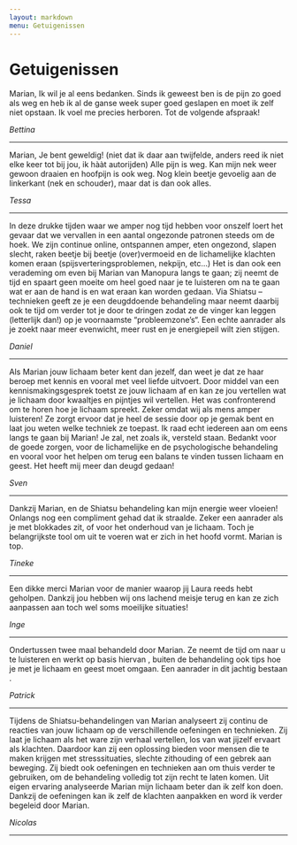 ```yaml
---
layout: markdown
menu: Getuigenissen
---
```

# Getuigenissen



Marian, Ik wil je al eens bedanken. Sinds ik geweest ben is de pijn zo goed als weg en heb ik al de ganse week super goed geslapen en moet ik zelf niet opstaan. Ik voel me precies herboren. Tot de volgende afspraak!

*Bettina*

---

Marian,
Je bent geweldig! (niet dat ik daar aan twijfelde, anders reed ik niet elke keer tot bij jou, ik hààt autorijden)
Alle pijn is weg.
Kan mijn nek weer gewoon draaien en hoofpijn is ook weg. Nog klein beetje gevoelig aan de linkerkant (nek en schouder), maar dat is dan ook alles.

*Tessa*

---

In deze drukke tijden waar we amper nog tijd hebben voor onszelf loert het gevaar dat we vervallen in een aantal ongezonde patronen steeds om de hoek. We zijn continue online, ontspannen amper, eten ongezond, slapen slecht, raken beetje bij beetje (over)vermoeid en de lichamelijke klachten komen eraan (spijsverteringsproblemen, nekpijn, etc...) Het is dan ook een verademing om even bij Marian van Manopura langs te gaan; zij neemt de tijd en spaart geen moeite om heel goed naar je te luisteren om na te gaan wat er aan de hand is en wat eraan kan worden gedaan. Via Shiatsu – technieken geeft ze je een deugddoende behandeling maar neemt daarbij ook te tijd om verder tot je door te dringen zodat ze de vinger kan leggen (letterlijk dan!) op je voornaamste “probleemzone’s“. Een echte aanrader als je zoekt naar meer evenwicht, meer rust en je energiepeil wilt zien stijgen.

*Daniel*

---

Als Marian jouw lichaam beter kent dan jezelf, dan weet je dat ze haar beroep met kennis en vooral met veel liefde uitvoert. Door middel van een kennismakingsgesprek toetst ze jouw lichaam af en kan ze jou vertellen wat je lichaam door kwaaltjes en pijntjes wil vertellen. Het was confronterend om te horen hoe je lichaam spreekt. Zeker omdat wij als mens amper luisteren! Ze zorgt ervoor dat je heel de sessie door op je gemak bent en laat jou weten welke techniek ze toepast. Ik raad echt iedereen aan om eens langs te gaan bij Marian! Je zal, net zoals ik, versteld staan. Bedankt voor de goede zorgen, voor de lichamelijke en de psychologische behandeling en vooral voor het helpen om terug een balans te vinden tussen lichaam en geest. Het heeft mij meer dan deugd gedaan!

*Sven*

---

Dankzij Marian, en de Shiatsu behandeling kan mijn energie weer vloeien! Onlangs nog een compliment gehad dat ik straalde. Zeker een aanrader als je met blokkades zit, of voor het onderhoud van je lichaam. Toch je belangrijkste tool om uit te voeren wat er zich in het hoofd vormt. Marian is top.

*Tineke*

---

Een dikke merci Marian voor de manier waarop jij Laura reeds hebt geholpen. Dankzij jou hebben wij ons lachend meisje terug en kan ze zich aanpassen aan toch wel soms moeilijke situaties!

*Inge*

---

Ondertussen twee maal behandeld door Marian. Ze neemt de tijd om naar u te luisteren en werkt op basis hiervan , buiten de behandeling ook tips hoe je met je lichaam en geest moet omgaan. Een aanrader in dit jachtig bestaan .

*Patrick*

---

Tijdens de Shiatsu-behandelingen van Marian analyseert zij continu de reacties van jouw lichaam op de verschillende oefeningen en technieken. Zij laat je lichaam als het ware zijn verhaal vertellen, los van wat jijzelf ervaart als klachten. Daardoor kan zij een oplossing bieden voor mensen die te maken krijgen met stresssituaties, slechte zithouding of een gebrek aan beweging. Zij biedt ook oefeningen en technieken aan om thuis verder te gebruiken, om de behandeling volledig tot zijn recht te laten komen. Uit eigen ervaring analyseerde Marian mijn lichaam beter dan ik zelf kon doen. Dankzij de oefeningen kan ik zelf de klachten aanpakken en word ik verder begeleid door Marian.

*Nicolas*

---




